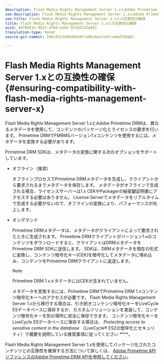 ```yaml
---
description: Flash Media Rights Management Server 1.xとAdobe Primetime DRMは、異なるメタデータを使用して、コンテンツのパッケージ化とライセンスの要求を行います。 Primetime DRMでFMRMSバージョン1.xコンテンツを使用するには、メタデータを変換する必要があります。
seo-description: Flash Media Rights Management Server 1.xとAdobe Primetime DRMは、異なるメタデータを使用して、コンテンツのパッケージ化とライセンスの要求を行います。 Primetime DRMでFMRMSバージョン1.xコンテンツを使用するには、メタデータを変換する必要があります。
seo-title: Flash Media Rights Management Server 1.xとの互換性の確保
title: Flash Media Rights Management Server 1.xとの互換性の確保
uuid: dd70941e-9015-4fb0-b265-557b6252e051
translation-type: tm+mt
source-git-commit: 29bc8323460d9be0fce66cbea7c6fce46df20d61

---
```



# Flash Media Rights Management Server 1.xとの互換性の確保 {#ensuring-compatibility-with-flash-media-rights-management-server-x}

Flash Media Rights Management Server 1.xとAdobe Primetime DRMは、異なるメタデータを使用して、コンテンツのパッケージ化とライセンスの要求を行います。 Primetime DRMでFMRMSバージョン1.xコンテンツを使用するには、メタデータを変換する必要があります。

Primetime DRM SDKは、メタデータの変換に関する次のオプションをサポートしています。

* オフライン（推奨）

   オフラインプロセスでPrimetime DRMメタデータを生成し、クライアントから要求されるまでメタデータを保存します。 メタデータがオフラインで生成される場合、ライセンスサーバーは1.x CEKやPackagerの秘密鍵証明書にアクセスする必要はありません。 License Serverでメタデータをリアルタイムで生成する必要がないので、オフラインの変換により、パフォーマンスが向上します。
* オンデマンド

   Primetime DRMメタデータは、メタデータがクライアントによって要求されたときに生成されます。 Primetime DRMクライアントがバージョン1.xのコンテンツをダウンロードすると、クライアントはDRMメタデータをPrimetime DRM SDKに送信します。 SDKは、DRMメタデータを現在の形式に変換し、コンテンツ暗号化キー(CEK)を暗号化してメタデータに埋め込み、コンテンツをPrimetime DRMクライアントに返送します。

   >[!NOTE]
   >
   >Primetime DRM 1.xメタデータにはCEKが含まれていません。

   メタデータを変換するには、Primetime DRMでPrimetime DRM 1.xコンテンツ暗号化キーへのアクセスが必要です。 Flash Media Rights Management Server 1.xから移行する場合は、引き続きコンテンツ暗号化キーをLiveCycle ESデータベースに保存するか、カスタムソリューションを実装して、コンテンツ暗号化キーを別の場所に安全に保存できます。 コンテンツ暗号化キーをLiveCycle ESデータベースに保存する場合は、 *Protecting access to sensitive content in the database* （LiveCycle® ES2の堅牢化とセキュリティ）で概要を説明している推奨事項に従ってください ****。

Flash Media Rights Management Server 1.xを使用してパッケージ化されたコンテンツとの互換性を確保する方法について詳しくは、 [Adobe Primetime APIリファレンスのAdobe Primetime DRM APIを参照してください](https://help.adobe.com/en_US/primetime/api/index.html#api-Adobe_Primetime_API_References)。
